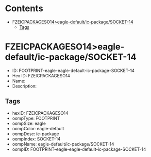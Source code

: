 



Contents
========

* [FZEICPACKAGESO14>eagle-default/ic-package/SOCKET-14](#fzeicpackageso14eagle-defaultic-packagesocket-14)
	* [Tags](#tags)

# FZEICPACKAGESO14>eagle-default/ic-package/SOCKET-14

- ID: FOOTPRINT-eagle-eagle-default-ic-package-SOCKET-14
- Hex ID: FZEICPACKAGESO14
- Name: 
- Description: 

## Tags

- hexID: FZEICPACKAGESO14
- oompType: FOOTPRINT
- oompSize: eagle
- oompColor: eagle-default
- oompDesc: ic-package
- oompIndex: SOCKET-14
- oompName: eagle-default/ic-package/SOCKET-14
- oompID: FOOTPRINT-eagle-eagle-default-ic-package-SOCKET-14

